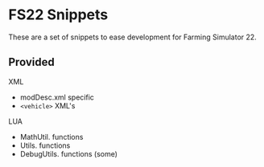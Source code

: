# FS22 Snippets

These are a set of snippets to ease development for Farming Simulator 22.

## Provided

XML

- modDesc.xml specific
- `<vehicle>` XML's

LUA

- MathUtil. functions
- Utils. functions
- DebugUtils. functions (some)
